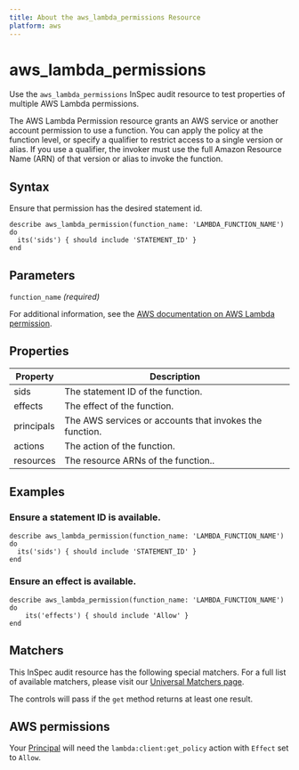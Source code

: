 ```yaml
---
title: About the aws_lambda_permissions Resource
platform: aws
---
```


# aws\_lambda\_permissions

Use the `aws_lambda_permissions` InSpec audit resource to test properties of multiple AWS Lambda permissions.

The AWS Lambda Permission resource grants an AWS service or another account permission to use a function. You can apply the policy at the function level, or specify a qualifier to restrict access to a single version or alias. If you use a qualifier, the invoker must use the full Amazon Resource Name (ARN) of that version or alias to invoke the function.

## Syntax

Ensure that permission has the desired statement id.

    describe aws_lambda_permission(function_name: 'LAMBDA_FUNCTION_NAME') do
      its('sids') { should include 'STATEMENT_ID' }
    end

## Parameters

`function_name` _(required)_

For additional information, see the [AWS documentation on AWS Lambda permission](https://docs.aws.amazon.com/AWSCloudFormation/latest/UserGuide/aws-resource-lambda-permission.html).

## Properties

| Property | Description|
| --- | --- |
| sids | The statement ID of the function. |
| effects | The effect of the function. |
| principals | The AWS services or accounts that invokes the function. |
| actions | The action of the function. |
| resources | The resource ARNs of the function.. |

## Examples

### Ensure a statement ID is available.

    describe aws_lambda_permission(function_name: 'LAMBDA_FUNCTION_NAME') do
      its('sids') { should include 'STATEMENT_ID' }
    end

### Ensure an effect is available.

    describe aws_lambda_permission(function_name: 'LAMBDA_FUNCTION_NAME') do
        its('effects') { should include 'Allow' }
    end

## Matchers

This InSpec audit resource has the following special matchers. For a full list of available matchers, please visit our [Universal Matchers page](https://www.inspec.io/docs/reference/matchers/).

The controls will pass if the `get` method returns at least one result.

## AWS permissions

Your [Principal](https://docs.aws.amazon.com/IAM/latest/UserGuide/intro-structure.html#intro-structure-principal) will need the `lambda:client:get_policy` action with `Effect` set to `Allow`.